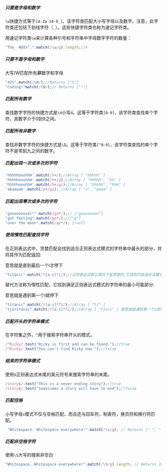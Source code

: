 ##### 只要是字母和数字

`\w`快捷方式等于`[A-Za-z0-9_]`。该字符类匹配大小写字母以及数字。注意，此字符类还包括下划线字符（`_`）。这些快捷字符类也称为速记字符类。

用速记字符类`\w`来计算各种引号和字符串中字母数字字符的数量：

```js
"The_ #@$%^.".match(/\w/g).length;//4
```

##### 只要不是字母和数字

大写/W匹配所有**非**数字和字母

```js
"42%".match(/\W/);//Returns ["%"]
"Coding!"match(/\W/);// Returns ["!"]
```

##### 匹配所有数字

查找数字字符的快捷方式是`\d`小写`d`。这等于字符类`[0-9]`，该字符类查找单个字符，其数字介于0到9之间。

##### 匹配所有非数字

查找非数字字符的快捷方式是`\D`。这等于字符类`[^0-9]`，该字符类查找的单个字符不是零到九之间的数字。

##### 匹配出现一次或多次的字符

```js
'hhhhhooohhH'.match(/h+/);//Array [ "hhhhh" ]
'hhhhhooohhH'.match(/h+/g);//Array [ "hhhhh", "hh" ]
'hhhhhooohhH'.match(/h+/gi);//Array [ "hhhhh", "hhH" ]
'abaaaab'.match(/a+/gi); //Array [ "a", "aaaa" ]
```

##### 匹配出现零次或多次的字符

```js
"gooooooooal!".match(/go*/);// ["goooooooo"]
"gut feeling".match(/go*/);//["g"]
"over the moon".match(/go*/); //null
```

##### 使用惰性匹配查找字符

在正则表达式中，贪婪匹配会找到适合正则表达式模式的字符串中最长的部分，并将其作为匹配返回:

意思就是直到最后一个i才停下

```js
"titanic".match(/t[a-z]*i/);//正则表达式默认情况下是贪婪的,它找到可能适合该模式的最大子字符串,因此匹配将返回["titani"]
```

替代方法称为惰性匹配，它找到满足正则表达式模式的字符串的最小可能部分:

意思就是遇到第一个i就停下

```js
"titanic".match(/t[a-z]*?i/);//Array [ "ti" ]
"tjuritanic".match(/t[a-z]*?i/);//Array [ "tjuri" ] 意思就是遇到第一个i就停下
```

##### 匹配开头的字符串模式

在字符集之外，`^`用于搜索字符串开头的模式。

```js
/^Ricky/.test("Ricky is first and can be found.");//true
/^Ricky/.test("You can't find Ricky now.");//false
```

##### 结束的字符串模式

使用`$`正则表达式末尾的美元符号来搜索字符串的末尾。

```js
/story$/.test("This is a never ending story");//true
/story$/.test("Sometimes a story will have to end");//false
```

##### 匹配空格

小写字母`s`模式不仅与空格匹配，而且还与回车符，制表符，换页符和换行符匹配。

```js
 "Whitespace. Whitespace everywhere!".match(/\s/g); // Returns [" ", " "]
```

##### 匹配非空格字符

使用`\S`大写的搜索非空白

```js
"Whitespace. Whitespace everywhere!".match(/\S/g).length; // Returns 32
```

##### 